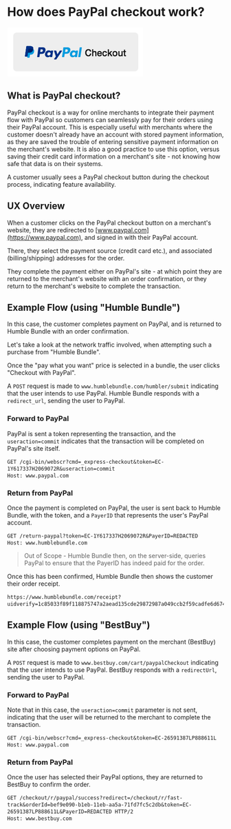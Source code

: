 # How does PayPal checkout work?
![PayPal checkout](./media/paypal-checkout-logo.png)

## What is PayPal checkout?
PayPal checkout is a way for online merchants to integrate their payment flow with PayPal so customers can seamlessly pay for their orders using their PayPal account. This is especially useful with merchants where the customer doesn't already have an account with stored payment information, as they are saved the trouble of entering sensitive payment information on the merchant's website. It is also a good practice to use this option, versus saving their credit card information on a merchant's site - not knowing how safe that data is on their systems.

A customer usually sees a PayPal checkout button during the checkout process, indicating feature availability.

## UX Overview
When a customer clicks on the PayPal checkout button on a merchant's website, they are redirected to [www.paypal.com](https://www.paypal.com), and signed in with their PayPal account. 

There, they select the payment source (credit card etc.), and associated (billing/shipping) addresses for the order.

They complete the payment either on PayPal's site - at which point they are returned to the merchant's website with an order confirmation, or they return to the merchant's website to complete the transaction.

## Example Flow (using "Humble Bundle")
In this case, the customer completes payment on PayPal, and is returned to Humble Bundle with an order confirmation.

Let's take a look at the network traffic involved, when attempting such a purchase from "Humble Bundle". 

Once the "pay what you want" price is selected in a bundle, the user clicks "Checkout with PayPal". 

A `POST` request is made to `www.humblebundle.com/humbler/submit` indicating that the user intends to use PayPal. Humble Bundle responds with a `redirect_url`, sending the user to PayPal.

### Forward to PayPal
PayPal is sent a token representing the transaction, and the `useraction=commit` indicates that the transaction will be completed on PayPal's site itself.
```
GET /cgi-bin/webscr?cmd=_express-checkout&token=EC-1Y617337H2069072R&useraction=commit
Host: www.paypal.com
```

### Return from PayPal
Once the payment is completed on PayPal, the user is sent back to Humble Bundle, with the token, and a `PayerID` that represents the user's PayPal account.
```
GET /return-paypal?token=EC-1Y617337H2069072R&PayerID=REDACTED
Host: www.humblebundle.com
```
> Out of Scope - Humble Bundle then, on the server-side, queries PayPal to ensure that the PayerID has indeed paid for the order. 

Once this has been confirmed, Humble Bundle then shows the customer their order receipt.

```
https://www.humblebundle.com/receipt?uidverify=1c85033f89f118875747a2aead135cde29872987a049ccb2f59cadfe6d67450f&s=thanks&m=p&uid=XZF2ZQ3ZB5ZUZ
```

## Example Flow (using "BestBuy")
In this case, the customer completes payment on the merchant (BestBuy) site after choosing payment options on PayPal.

A `POST` request is made to `www.bestbuy.com/cart/paypalCheckout` indicating that the user intends to use PayPal. BestBuy responds with a `redirectUrl`, sending the user to PayPal.

### Forward to PayPal

Note that in this case, the `useraction=commit` parameter is not sent, indicating that the user will be returned to the merchant to complete the transaction.

```
GET /cgi-bin/webscr?cmd=_express-checkout&token=EC-26591387LP888611L
Host: www.paypal.com
```

### Return from PayPal
Once the user has selected their PayPal options, they are returned to BestBuy to confirm the order.
```
GET /checkout/r/paypal/success?redirect=/checkout/r/fast-track&orderId=bef9e090-b1eb-11eb-aa5a-71fd7fc5c2db&token=EC-26591387LP888611L&PayerID=REDACTED HTTP/2
Host: www.bestbuy.com
```
